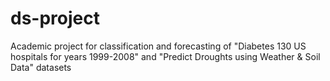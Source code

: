 # ds-project

Academic project for classification and forecasting of "Diabetes 130 US hospitals for years 1999-2008" and "Predict Droughts using Weather & Soil Data" datasets